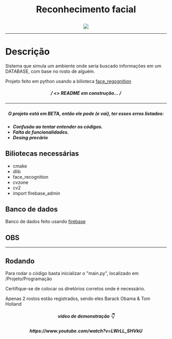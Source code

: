 # <p align = "center"> Reconhecimento facial

<p align="center">
  <img src = "https://user-images.githubusercontent.com/108163958/236060561-1b5b3f13-d30d-4493-b5ff-d3065c638771.png">
       </p>
  <hr>
  
# Descrição

Sistema que simula um ambiente onde seria buscado informações em um DATABASE, com base no rosto de alguém.

Projeto feito em python usando a bilioteca [face_regognition](https://github.com/ageitgey/face_recognition) 

 <h5 align='center'>
  / <> README em construção...</a> /
<h5>
<hr>
<h5 align='center'>
  O projeto está em BETA, então ele pode (e vai), ter esses erros listados:
<h5>


* Confusão ao tentar entender os códigos.
* Falta de funcionalidades.
* Desing precário

## Biliotecas necessárias

* cmake
* dlib
* face_recognition
* cvzone
* cv2
* import firebase_admin

## Banco de dados

Banco de dados feito usando [firebase](https://firebase.google.com/?hl=pt)

## OBS
 <hr>




## Rodando

Para rodar o código basta inicializar o "main.py", localizado em /Projeto/Programação

Certifique-se de colocar os diretórios corretos onde é necessário.



Apenas 2 rostos estão registrados, sendo eles Barack Obama & Tom Holland




<h5 align='center'>
vídeo de demonstração 👇
<h5>
<h5 align='center'>
https://www.youtube.com/watch?v=LWrLL_SHVkU
<h5>
